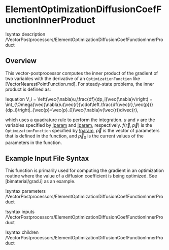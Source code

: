 # ElementOptimizationDiffusionCoefFunctionInnerProduct

!syntax description /VectorPostprocessors/ElementOptimizationDiffusionCoefFunctionInnerProduct

## Overview

This vector-postprocessor computes the inner product of the gradient of two variables with the derivative of an `OptimizationFunction` like [VectorNearestPointFunction.md]. For steady-state problems, the inner product is defined as:

!equation
V_i = \left(\vec{\nabla}u,\frac{df}{dp_i}\vec{\nabla}v\right) = \int_{\Omega}\vec{\nabla}u(\vec{r})\cdot\left.\frac{df(\vec{r},\vec{p})}{dp_i}\right|_{\vec{p}=\vec{p}_0}\vec{\nabla}v(\vec{r})d\vec{r},

which uses a quadrature rule to perform the integration. $u$ and $v$ are the variables specified by [!param](/VectorPostprocessors/ElementOptimizationDiffusionCoefFunctionInnerProduct/variable) and [!param](/VectorPostprocessors/ElementOptimizationDiffusionCoefFunctionInnerProduct/forward_variable), respectively. $f(\vec{r}, \vec{p})$ is the `OptimizationFunction` specified by [!param](/VectorPostprocessors/ElementOptimizationSourceFunctionInnerProduct/function), $\vec{p}$ is the vector of parameters that is defined in the function, and $\vec{p}_0$ is the current values of the parameters in the function. 

## Example Input File Syntax

This function is primarily used for computing the gradient in an optimization routine where the value of a diffusion coefficient is being optimized. See [bimaterial/grad.i] as an example.

!syntax parameters /VectorPostprocessors/ElementOptimizationDiffusionCoefFunctionInnerProduct

!syntax inputs /VectorPostprocessors/ElementOptimizationDiffusionCoefFunctionInnerProduct

!syntax children /VectorPostprocessors/ElementOptimizationDiffusionCoefFunctionInnerProduct
